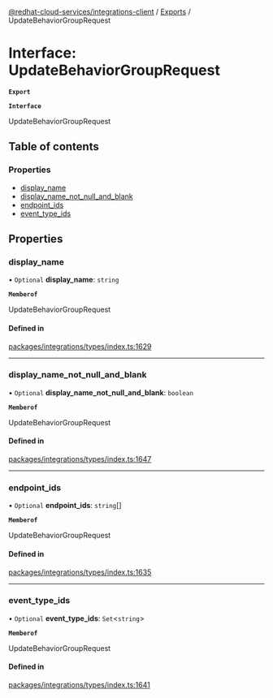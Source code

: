 [@redhat-cloud-services/integrations-client](../README.md) / [Exports](../modules.md) / UpdateBehaviorGroupRequest

# Interface: UpdateBehaviorGroupRequest

**`Export`**

**`Interface`**

UpdateBehaviorGroupRequest

## Table of contents

### Properties

- [display\_name](UpdateBehaviorGroupRequest.md#display_name)
- [display\_name\_not\_null\_and\_blank](UpdateBehaviorGroupRequest.md#display_name_not_null_and_blank)
- [endpoint\_ids](UpdateBehaviorGroupRequest.md#endpoint_ids)
- [event\_type\_ids](UpdateBehaviorGroupRequest.md#event_type_ids)

## Properties

### display\_name

• `Optional` **display\_name**: `string`

**`Memberof`**

UpdateBehaviorGroupRequest

#### Defined in

[packages/integrations/types/index.ts:1629](https://github.com/RedHatInsights/javascript-clients/blob/master/packages/integrations/types/index.ts#L1629)

___

### display\_name\_not\_null\_and\_blank

• `Optional` **display\_name\_not\_null\_and\_blank**: `boolean`

**`Memberof`**

UpdateBehaviorGroupRequest

#### Defined in

[packages/integrations/types/index.ts:1647](https://github.com/RedHatInsights/javascript-clients/blob/master/packages/integrations/types/index.ts#L1647)

___

### endpoint\_ids

• `Optional` **endpoint\_ids**: `string`[]

**`Memberof`**

UpdateBehaviorGroupRequest

#### Defined in

[packages/integrations/types/index.ts:1635](https://github.com/RedHatInsights/javascript-clients/blob/master/packages/integrations/types/index.ts#L1635)

___

### event\_type\_ids

• `Optional` **event\_type\_ids**: `Set`<`string`\>

**`Memberof`**

UpdateBehaviorGroupRequest

#### Defined in

[packages/integrations/types/index.ts:1641](https://github.com/RedHatInsights/javascript-clients/blob/master/packages/integrations/types/index.ts#L1641)
